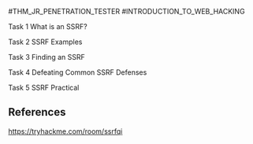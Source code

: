 #THM_JR_PENETRATION_TESTER #INTRODUCTION_TO_WEB_HACKING 

Task 1
What is an SSRF?














Task 2
SSRF Examples

Task 3
Finding an SSRF















Task 4
Defeating Common SSRF Defenses



























Task 5
SSRF Practical
## References

https://tryhackme.com/room/ssrfqi